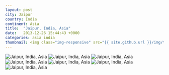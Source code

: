 ```yaml
---
layout: post
city: Jaipur
country: India
continent: Asia
title:  "Jaipur, India, Asia"
date:   2013-12-26 15:44:43 +0000
categories: asia india
thumbnail: <img class="img-responsive" src="{{ site.github.url }}/img/thumbnails/jaipur-1.jpg" alt="Jaipur India" />
---
```


<div class="img-container">
	<img class="img-responsive" src="{{ site.github.url }}/img/countries/india/jaipur-1.jpg" alt="Jaipur, India, Asia"/>
	<img class="img-responsive" src="{{ site.github.url }}/img/countries/india/jaipur-2.jpg" alt="Jaipur, India, Asia"/>
	<img class="img-responsive" src="{{ site.github.url }}/img/countries/india/jaipur-3.jpg" alt="Jaipur, India, Asia"/>
	<img class="img-responsive" src="{{ site.github.url }}/img/countries/india/jaipur-4.jpg" alt="Jaipur, India, Asia"/>
	<img class="img-responsive" src="{{ site.github.url }}/img/countries/india/jaipur-5.jpg" alt="Jaipur, India, Asia"/>
	<img class="img-responsive" src="{{ site.github.url }}/img/countries/india/jaipur-6.jpg" alt="Jaipur, India, Asia"/>
	<img class="img-responsive" src="{{ site.github.url }}/img/countries/india/jaipur-7.jpg" alt="Jaipur, India, Asia"/>
</div>
